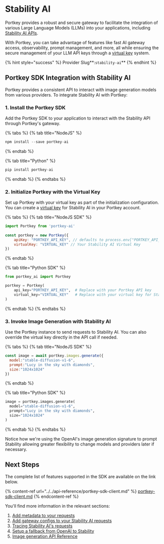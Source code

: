 # Stability AI

Portkey provides a robust and secure gateway to facilitate the integration of various Large Language Models (LLMs) into your applications, including [Stability AI APIs](https://platform.stability.ai/docs/api-reference).

With Portkey, you can take advantage of features like fast AI gateway access, observability, prompt management, and more, all while ensuring the secure management of your LLM API keys through a [virtual key](../../product/ai-gateway-streamline-llm-integrations/virtual-keys/) system.

{% hint style="success" %}
Provider Slug**:**<mark style="color:blue;">**`stability-ai`**</mark>
{% endhint %}

## Portkey SDK Integration with Stability AI

Portkey provides a consistent API to interact with image generation models from various providers. To integrate Stability AI with Portkey:

### 1. Install the Portkey SDK

Add the Portkey SDK to your application to interact with the Stability API through Portkey's gateway.

{% tabs %}
{% tab title="NodeJS" %}
```javascript
npm install --save portkey-ai
```
{% endtab %}

{% tab title="Python" %}
```python
pip install portkey-ai
```
{% endtab %}
{% endtabs %}

### 2. Initialize Portkey with the Virtual Key

Set up Portkey with your virtual key as part of the initialization configuration. You can create a [virtual key](../../product/ai-gateway-streamline-llm-integrations/virtual-keys/) for Stability AI in your Portkey account.

{% tabs %}
{% tab title="NodeJS SDK" %}
```javascript
import Portkey from 'portkey-ai'
 
const portkey = new Portkey({
    apiKey: "PORTKEY_API_KEY", // defaults to process.env["PORTKEY_API_KEY"]
    virtualKey: "VIRTUAL_KEY" // Your Stability AI Virtual Key
})
```
{% endtab %}

{% tab title="Python SDK" %}
```python
from portkey_ai import Portkey

portkey = Portkey(
    api_key="PORTKEY_API_KEY",  # Replace with your Portkey API key
    virtual_key="VIRTUAL_KEY"   # Replace with your virtual key for Stability AI
)
```
{% endtab %}
{% endtabs %}

### **3. Invoke Image Generation with** Stability AI

Use the Portkey instance to send requests to Stability AI. You can also override the virtual key directly in the API call if needed.

{% tabs %}
{% tab title="NodeJS SDK" %}
```javascript
const image = await portkey.images.generate({
  model:"stable-diffusion-v1-6",
  prompt:"Lucy in the sky with diamonds",
  size:"1024x1024"
})
```
{% endtab %}

{% tab title="Python SDK" %}
```python
image = portkey.images.generate(
  model="stable-diffusion-v1-6",
  prompt="Lucy in the sky with diamonds",
  size="1024x1024"
)
```
{% endtab %}
{% endtabs %}

Notice how we're using the OpenAI's image generation signature to prompt Stability allowing greater flexibility to change models and providers later if necessary.

## Next Steps

The complete list of features supported in the SDK are available on the link below.

{% content-ref url="../../api-reference/portkey-sdk-client.md" %}
[portkey-sdk-client.md](../../api-reference/portkey-sdk-client.md)
{% endcontent-ref %}

You'll find more information in the relevant sections:

1. [Add metadata to your requests](../../product/observability-modern-monitoring-for-llms/metadata.md)
2. [Add gateway configs to your Stability AI requests](../../product/ai-gateway-streamline-llm-integrations/configs.md)
3. [Tracing Stability AI's requests](../../product/observability-modern-monitoring-for-llms/traces.md)
4. [Setup a fallback from OpenAI to Stability](../../product/ai-gateway-streamline-llm-integrations/fallbacks.md)
5. [Image generation API Reference](../../endpoints/completions-1.md)
